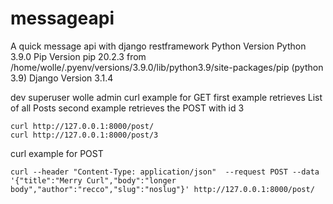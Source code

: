 # messageapi
A quick message api with django restframework
Python Version  Python 3.9.0
Pip Version  pip 20.2.3 from /home/wolle/.pyenv/versions/3.9.0/lib/python3.9/site-packages/pip (python 3.9)
Django Version 3.1.4

dev superuser wolle admin
curl example for GET first example retrieves List of all Posts second example retrieves the POST with id 3
```
curl http://127.0.0.1:8000/post/
curl http://127.0.0.1:8000/post/3
```
curl example for POST
```
curl --header "Content-Type: application/json"  --request POST --data '{"title":"Merry Curl","body":"longer body","author":"recco","slug":"noslug"}' http://127.0.0.1:8000/post/
```
